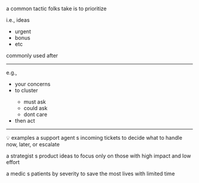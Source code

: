 a common tactic folks take is to prioritize

i.e., <triage> ideas

- urgent
- bonus
- etc


commonly used after <collect>


---

e.g.,
- <collect> your concerns
- <triage> to cluster
  - must ask
  - could ask
  - dont care
- then act


---


💡 examples
a support agent <triage>s incoming tickets to decide what to handle now, later, or escalate

a strategist <triage>s product ideas to focus only on those with high impact and low effort

a medic <triage>s patients by severity to save the most lives with limited time
